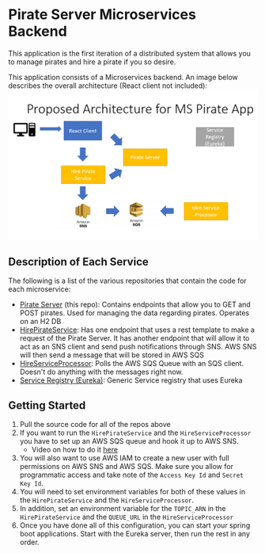 # Pirate Server Microservices Backend
This application is the first iteration of a distributed system that allows you to manage pirates and hire a pirate if you so desire.

This application consists of a Microservices backend. An image below describes the overall architecture (React client not included):
![architecture.PNG](architecture.PNG)


## Description of Each Service
The following is a list of the various repositories that contain the code for each microservice:
- [Pirate Server](https://github.com/2011JavaReact/7w-PirateServer-SpringBoot) (this repo): Contains endpoints that allow you to GET and POST pirates. Used for managing the data regarding pirates. Operates on an H2 DB
- [HirePirateService](https://github.com/2011JavaReact/7w-HirePirateService): Has one endpoint that uses a rest template to make a request of the Pirate Server. It has another endpoint that will allow it to act as an SNS client and send push notifications through SNS. AWS SNS will then send a message that will be stored in AWS SQS
- [HireServiceProcessor](https://github.com/2011JavaReact/7w-HireServiceProcessor): Polls the AWS SQS Queue with an SQS client. Doesn't do anything with the messages right now.
- [Service Registry (Eureka)](https://github.com/2011JavaReact/7w-eureka-service-registry): Generic Service registry that uses Eureka

## Getting Started
1. Pull the source code for all of the repos above
1. If you want to run the `HirePirateService` and the `HireServiceProcessor` you have to set up an AWS SQS queue and hook it up to AWS SNS.
    - Video on how to do it [here](https://www.youtube.com/watch?v=VXsAgYoC1Jc)
1. You will also want to use AWS IAM to create a new user with full permissions on AWS SNS and AWS SQS. Make sure you allow for programmatic access and take note of the `Access Key Id` and `Secret Key Id`. 
1. You will need to set environment variables for both of these values in the `HirePirateService` and the `HireServiceProcessor`.
1. In addition, set an environment variable for the `TOPIC_ARN` in the `HirePirateService` and the `QUEUE_URL` in the `HireServiceProcessor`
1. Once you have done all of this configuration, you can start your spring boot applications. Start with the Eureka server, then run the rest in any order.


